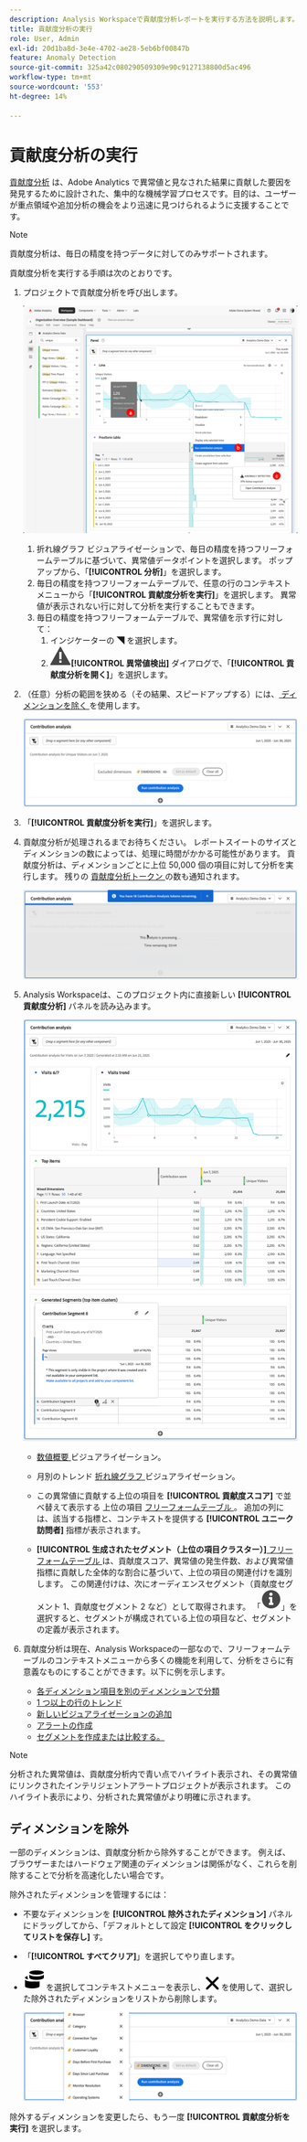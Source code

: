 ```yaml
---
description: Analysis Workspaceで貢献度分析レポートを実行する方法を説明します。
title: 貢献度分析の実行
role: User, Admin
exl-id: 20d1ba8d-3e4e-4702-ae28-5eb6bf00847b
feature: Anomaly Detection
source-git-commit: 325a42c080290509309e90c9127138800d5ac496
workflow-type: tm+mt
source-wordcount: '553'
ht-degree: 14%

---
```


# 貢献度分析の実行

[貢献度分析](/help/analyze/analysis-workspace/c-anomaly-detection/anomaly-detection.md#contribution-analysis) は、Adobe Analytics で異常値と見なされた結果に貢献した要因を発見するために設計された、集中的な機械学習プロセスです。目的は、ユーザーが重点領域や追加分析の機会をより迅速に見つけられるように支援することです。

>[!NOTE]
>
>貢献度分析は、毎日の精度を持つデータに対してのみサポートされます。

貢献度分析を実行する手順は次のとおりです。

1. プロジェクトで貢献度分析を呼び出します。

   ![ 貢献度分析の実行 ](assets/run-contribution-analysis.png)

   1. 折れ線グラフ ビジュアライゼーションで、毎日の精度を持つフリーフォームテーブルに基づいて、異常値データポイントを選択します。 ポップアップから、「**[!UICONTROL 分析]**」を選択します。
   1. 毎日の精度を持つフリーフォームテーブルで、任意の行のコンテキストメニューから「**[!UICONTROL 貢献度分析を実行]**」を選択します。 異常値が表示されない行に対して分析を実行することもできます。
   1. 毎日の精度を持つフリーフォームテーブルで、異常値を示す行に対して：
      1. インジケーターの ◥ を選択します。
      1. ![ アラート ](/help/assets/icons/Alert.svg)**[!UICONTROL 異常値検出]** ダイアログで、「**[!UICONTROL 貢献度分析を開く]**」を選択します。



1. （任意）分析の範囲を狭める（その結果、スピードアップする）には、[ ディメンションを除く ](#exclude-dimensions) を使用します。

   ![ ディメンションの貢献度分析からの除外 ](assets/excluding-dimensions.png)

1. 「**[!UICONTROL 貢献度分析を実行]**」を選択します。

1. 貢献度分析が処理されるまでお待ちください。 レポートスイートのサイズとディメンションの数によっては、処理に時間がかかる可能性があります。 貢献度分析は、ディメンションごとに上位 50,000 個の項目に対して分析を実行します。 残りの [ 貢献度分析トークン ](anomaly-detection.md#contribution-analysis-tokens) の数も通知されます。

   ![ 実行中の貢献度分析 ](assets/contribution-analysis-executing.png)

1. Analysis Workspaceは、このプロジェクト内に直接新しい **[!UICONTROL 貢献度分析]** パネルを読み込みます。

   ![ 貢献度分析パネル ](assets/contribution-analysis.png)

   * [ 数値概要 ](/help/analyze/analysis-workspace/visualizations/summary-number-change.md) ビジュアライゼーション。
   * 月別のトレンド [ 折れ線グラフ ](/help/analyze/analysis-workspace/visualizations/line.md) ビジュアライゼーション。
   * この異常値に貢献する上位の項目を **[!UICONTROL 貢献度スコア]** で並べ替えて表示する [](/help/analyze/analysis-workspace/visualizations/freeform-table/freeform-table.md) 上位の項目 [ フリーフォームテーブル ](/help/analyze/analysis-workspace/c-anomaly-detection/anomaly-detection.md#contribution-analysis)。 追加の列には、該当する指標と、コンテキストを提供する **[!UICONTROL ユニーク訪問者]** 指標が表示されます。

   * **[!UICONTROL 生成されたセグメント（上位の項目クラスター）]**[ フリーフォームテーブル ](/help/analyze/analysis-workspace/visualizations/freeform-table/freeform-table.md) は、貢献度スコア、異常値の発生件数、および異常値指標に貢献した全体的な割合に基づいて、上位の項目の関連付けを識別します。 この関連付けは、次にオーディエンスセグメント（貢献度セグメント 1、貢献度セグメント 2 など）として取得されます。 「![ 情報 ](/help/assets/icons/Info.svg)」を選択すると、セグメントが構成されている上位の項目など、セグメントの定義が表示されます。


1. 貢献度分析は現在、Analysis Workspaceの一部なので、フリーフォームテーブルのコンテキストメニューから多くの機能を利用して、分析をさらに有意義なものにすることができます。以下に例を示します。

   * [ 各ディメンション項目を別のディメンションで分類 ](/help/analyze/analysis-workspace/components/dimensions/t-breakdown-fa.md)
   * [1 つ以上の行のトレンド ](/help/analyze/analysis-workspace/home.md#section_34930C967C104C2B9092BA8DCF2BF81A)
   * [ 新しいビジュアライゼーションの追加 ](/help/analyze/analysis-workspace/visualizations/freeform-analysis-visualizations.md)
   * [ アラートの作成 ](/help/components/alerts/alerts-overview.md)
   * [セグメントを作成または比較する。](/help/analyze/analysis-workspace/c-panels/c-segment-comparison/segment-comparison.md)

>[!NOTE]
>
>分析された異常値は、貢献度分析内で青い点でハイライト表示され、その異常値にリンクされたインテリジェントアラートプロジェクトが表示されます。 このハイライト表示により、分析された異常値がより明確に示されます。


## ディメンションを除外

一部のディメンションは、貢献度分析から除外することができます。 例えば、ブラウザーまたはハードウェア関連のディメンションは関係がなく、これらを削除することで分析を高速化したい場合です。

除外されたディメンションを管理するには：

* 不要なディメンションを **[!UICONTROL 除外されたディメンション]** パネルにドラッグしてから、「デフォルトとして設定 **[!UICONTROL をクリックしてリストを保存し]** す。

* 「**[!UICONTROL すべてクリア]**」を選択してやり直します。

* ![ ディメンション ](/help/assets/icons/Dimensions.svg) を選択してコンテキストメニューを表示し、![CrossSize400](/help/assets/icons/CrossSize400.svg) を使用して、選択した除外されたディメンションをリストから削除します。

  ![](assets/excluded-dimensions-list.png)

除外するディメンションを変更したら、もう一度 **[!UICONTROL 貢献度分析を実行]** を選択します。

